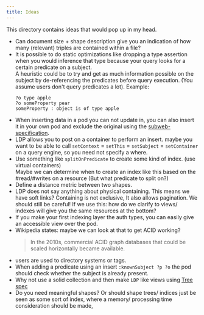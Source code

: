 ```yaml
---
title: Ideas
---
```


This directory contains ideas that would pop up in my head.

* Can document size + shape description give you an indication of how many (relevant) triples are contained within a file?
* It is possible to do static optimizations like dropping a type assertion when you would inference
  that type because your query looks for a certain predicate on a subject.\
  A heuristic could be to try and get as much information possible on the subject by de-referencing the predicates
  before query execution. (You assume users don't query predicates a lot). Example:
   ```
   ?o type apple
   ?o someProperty pear
   someProperty : object is of type apple
   ```
* When inserting data in a pod you can not update in, 
  you can also insert it in your own pod and exclude the original using the [subweb-specification](https://imec-publications.be/bitstream/handle/20.500.12860/38428/DS470_acc.pdf?sequence=1).
* LDP allows you to post on a container to perform an insert.
  maybe you want to be able to call `setContext` = `setThis` = `setSubject` = `setContainer` on a query engine,
  so you need not specify a where.
* Use something like `splitOnPredicate` to create some kind of index. (use virtual containers)\
  Maybe we can determine when to create an index like this based on the #read/#writes on a resource (But what predicate to split on?)
* Define a distance metric between two shapes.
* LDP does not say anything about physical containing. This means we have soft links? Containing is not exclusive, 
  It also allows pagination. We should still be careful!
  If we use this: how do we clarify to views/ indexes will give you the same resources at the bottom?
* If you make your first indexing layer the auth types, you can easily give an accessible view over the pod.
* Wikipedia states: maybe we can look at that to get ACID working?
   > In the 2010s, commercial ACID graph databases that could be scaled horizontally became available.
* users are used to directory systems or tags.
* When adding a predicate using an insert `:knownSubject ?p ?o` the pod should check whether the subject is already present.
* Why not use a solid collection and then make `LDP` like views using [Tree spec](https://treecg.github.io/specification/#overview)
* Do you need meaningful shapes?
  Or should shape trees/ indices just be seen as some sort of index, 
  where a memory/ processing time consideration should be made,
